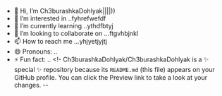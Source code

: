- 👋 Hi, I’m Ch3burashkaDohlyak||||))
- 👀 I’m interested in ..fyhrefwefdf
- 🌱 I’m currently learning ..ythdfbtyj
- 💞️ I’m looking to collaborate on ...ftgvhbjnkl
- 📫 How to reach me ...yhjyetjyjtj
- 😄 Pronouns: ..
- ⚡ Fun fact: ..
<!-
Ch3burashkaDohlyak/Ch3burashkaDohlyak is a ✨ special ✨ repository because its `README.md` (this file) appears on your GitHub profile.
You can click the Preview link to take a look at your changes.
--
